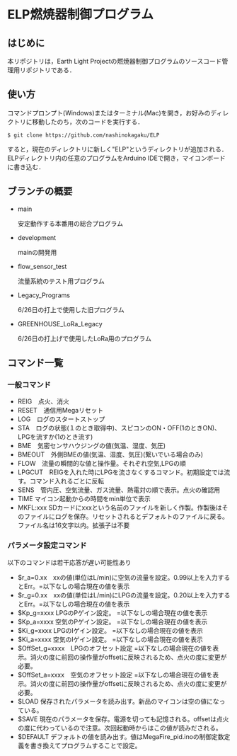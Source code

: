 # ELP燃焼器制御プログラム

## はじめに
本リポジトリは，Earth Light Projectの燃焼器制御プログラムのソースコード管理用リポジトリである．

## 使い方
コマンドプロンプト(Windows)またはターミナル(Mac)を開き，お好みのディレクトリに移動したのち，次のコードを実行する．

```
$ git clone https://github.com/nashinokagaku/ELP
```

すると，現在のディレクトリに新しく"ELP"というディレクトリが追加される．
ELPディレクトリ内の任意のプログラムをArduino IDEで開き，マイコンボードに書き込む．

## ブランチの概要
- main

  安定動作する本番用の総合プログラム

- development

  mainの開発用

- flow_sensor_test

  流量系統のテスト用プログラム

- Legacy_Programs

  6/26日の打上で使用した旧プログラム

- GREENHOUSE_LoRa_Legacy

  6/26日の打上げで使用したLoRa用のプログラム

## コマンド一覧 
### 一般コマンド
- REIG　点火、消火  
- RESET　通信用Megaリセット  
- LOG　ログのスタートストップ  
- STA　ログの状態(１のとき取得中)、スピコンのON・OFF(1のときON)、LPGを流すか(1のとき流す)  
- BME　気密センサハウジングの値(気温、湿度、気圧)  
- BMEOUT　外側BMEの値(気温、湿度、気圧)(繋いでいる場合のみ)  
- FLOW　流量の瞬間的な値と操作量。それぞれ空気,LPGの順  
- LPGCUT　REIGを入れた時にLPGを流さなくするコマンド。初期設定では流す。コマンド入れるごとに反転    
- SENS　管内圧、空気流量、ガス流量、熱電対の順で表示。点火の確認用  
- TIME マイコン起動からの時間をmin単位で表示  
- MKFL:xxx SDカードにxxxという名前のファイルを新しく作製。作製後はそのファイルにログを保存。リセットされるとデフォルトのファイルに戻る。ファイル名は16文字以内。拡張子は不要  
### パラメータ設定コマンド
以下のコマンドは若干応答が遅い可能性あり
- $r_a=0.xx　xxの値(単位はL/min)に空気の流量を設定。0.99以上を入力するとErr。=以下なしの場合現在の値を表示    
- $r_g=0.xx　xxの値(単位はL/min)にLPGの流量を設定。0.20以上を入力するとErr。=以下なしの場合現在の値を表示   
- $Kp_g=xxxx LPGのPゲイン設定。  =以下なしの場合現在の値を表示  
- $Kp_a=xxxx 空気のPゲイン設定。  =以下なしの場合現在の値を表示   
- $Ki_g=xxxx LPGのIゲイン設定。  =以下なしの場合現在の値を表示   
- $Ki_a=xxxx 空気のIゲイン設定。  =以下なしの場合現在の値を表示  
- $OffSet_g=xxxx　LPGのオフセット設定 =以下なしの場合現在の値を表示。消火の度に前回の操作量がoffsetに反映されるため、点火の度に変更が必要。  
- $OffSet_a=xxxx　空気のオフセット設定 =以下なしの場合現在の値を表示。消火の度に前回の操作量がoffsetに反映されるため、点火の度に変更が必要。  
- $LOAD 保存されたパラメータを読み出す。新品のマイコンは空の値になっている。  
- $SAVE 現在のパラメータを保存。電源を切っても記憶される。offsetは点火の度に代わっているので注意。次回起動時からはこの値が読みだされる。  
- $DEFAULT デフォルトの値を読み出す。値はMegaFire_pid.inoの制御定数定義を書き換えてプログラムすることで設定。  

